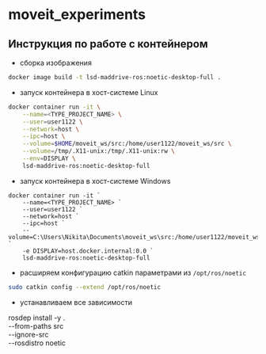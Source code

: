 # moveit_experiments

## Инструкция по работе с контейнером

* сборка изображения

```bash
docker image build -t lsd-maddrive-ros:noetic-desktop-full .
```

* запуск контейнера в хост-системе Linux

```bash
docker container run -it \
    --name=<TYPE_PROJECT_NAME> \
    --user=user1122 \
    --network=host \
    --ipc=host \
    --volume=$HOME/moveit_ws/src:/home/user1122/moveit_ws/src \
    --volume=/tmp/.X11-unix:/tmp/.X11-unix:rw \
    --env=DISPLAY \
    lsd-maddrive-ros:noetic-desktop-full
```

* запуск контейнера в хост-системе Windows
```shell
docker container run -it `
    --name=<TYPE_PROJECT_NAME> `
    --user=user1122 `
    --network=host `
    --ipc=host `
    --volume=C:\Users\Nikita\Documents\moveit_ws\src:/home/user1122/moveit_ws/src `
    -e DISPLAY=host.docker.internal:0.0 `
    lsd-maddrive-ros:noetic-desktop-full
```

* расширяем конфигурацию catkin параметрами из `/opt/ros/noetic`

```bash
sudo catkin config --extend /opt/ros/noetic
```

* устанавливаем все зависимости

rosdep install -y . \
    --from-paths src \
    --ignore-src \
    --rosdistro noetic
